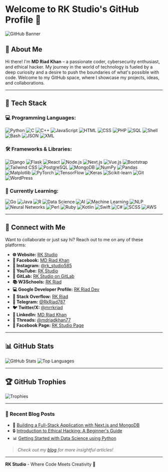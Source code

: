 # Welcome to **RK Studio's GitHub Profile** 🌟

![GitHub Banner](https://via.placeholder.com/800x200/000000/FFFFFF/?text=RK+Studio+-+Innovation+Meets+Code)

## 👋 About Me
Hi there! I'm **MD Riad Khan** – a passionate coder, cybersecurity enthusiast, and ethical hacker. My journey in the world of technology is fueled by a deep curiosity and a desire to push the boundaries of what's possible with code. Welcome to my GitHub space, where I showcase my projects, ideas, and collaborations.

---

## 🚀 Tech Stack
### 💻 Programming Languages:
![Python](https://img.shields.io/badge/-Python-3776AB?style=for-the-badge&logo=python&logoColor=white)
![C](https://img.shields.io/badge/-C-A8B9CC?style=for-the-badge&logo=c&logoColor=white)
![C++](https://img.shields.io/badge/-C++-00599C?style=for-the-badge&logo=cplusplus&logoColor=white)
![JavaScript](https://img.shields.io/badge/-JavaScript-F7DF1E?style=for-the-badge&logo=javascript&logoColor=black)
![HTML](https://img.shields.io/badge/-HTML5-E34F26?style=for-the-badge&logo=html5&logoColor=white)
![CSS](https://img.shields.io/badge/-CSS3-1572B6?style=for-the-badge&logo=css3&logoColor=white)
![PHP](https://img.shields.io/badge/-PHP-777BB4?style=for-the-badge&logo=php&logoColor=white)
![SQL](https://img.shields.io/badge/-SQL-003B57?style=for-the-badge&logo=postgresql&logoColor=white)
![Shell](https://img.shields.io/badge/-Shell_Scripting-4EAA25?style=for-the-badge&logo=gnu-bash&logoColor=white)
![Bash](https://img.shields.io/badge/-Bash_Scripting-4EAA25?style=for-the-badge&logo=gnu-bash&logoColor=white)
![JSON](https://img.shields.io/badge/-JSON-000000?style=for-the-badge&logo=json&logoColor=white)
![XML](https://img.shields.io/badge/-XML-FFA500?style=for-the-badge)

### 🛠️ Frameworks & Libraries:
![Django](https://img.shields.io/badge/-Django-092E20?style=for-the-badge&logo=django&logoColor=white)
![Flask](https://img.shields.io/badge/-Flask-000000?style=for-the-badge&logo=flask&logoColor=white)
![React](https://img.shields.io/badge/-React-61DAFB?style=for-the-badge&logo=react&logoColor=black)
![Node.js](https://img.shields.io/badge/-Node.js-339933?style=for-the-badge&logo=nodedotjs&logoColor=white)
![Next.js](https://img.shields.io/badge/-Next.js-000000?style=for-the-badge&logo=nextdotjs&logoColor=white)
![Vue.js](https://img.shields.io/badge/-Vue.js-4FC08D?style=for-the-badge&logo=vuedotjs&logoColor=white)
![Bootstrap](https://img.shields.io/badge/-Bootstrap-7952B3?style=for-the-badge&logo=bootstrap&logoColor=white)
![Tailwind CSS](https://img.shields.io/badge/-Tailwind_CSS-38B2AC?style=for-the-badge&logo=tailwindcss&logoColor=white)
![PostgreSQL](https://img.shields.io/badge/-PostgreSQL-336791?style=for-the-badge&logo=postgresql&logoColor=white)
![MongoDB](https://img.shields.io/badge/-MongoDB-47A248?style=for-the-badge&logo=mongodb&logoColor=white)
![NumPy](https://img.shields.io/badge/-NumPy-013243?style=for-the-badge&logo=numpy&logoColor=white)
![Pandas](https://img.shields.io/badge/-Pandas-150458?style=for-the-badge&logo=pandas&logoColor=white)
![Matplotlib](https://img.shields.io/badge/-Matplotlib-3776AB?style=for-the-badge&logo=matplotlib&logoColor=white)
![PyTorch](https://img.shields.io/badge/-PyTorch-EE4C2C?style=for-the-badge&logo=pytorch&logoColor=white)
![TensorFlow](https://img.shields.io/badge/-TensorFlow-FF6F00?style=for-the-badge&logo=tensorflow&logoColor=white)
![Keras](https://img.shields.io/badge/-Keras-D00000?style=for-the-badge&logo=keras&logoColor=white)
![Scikit-learn](https://img.shields.io/badge/-Scikit_learn-F7931E?style=for-the-badge&logo=scikitlearn&logoColor=white)
![Git](https://img.shields.io/badge/-Git-F05032?style=for-the-badge&logo=git&logoColor=white)
![WordPress](https://img.shields.io/badge/-WordPress-21759B?style=for-the-badge&logo=wordpress&logoColor=white)

### 🌱 Currently Learning:
![Go](https://img.shields.io/badge/-Go-00ADD8?style=for-the-badge&logo=go&logoColor=white)
![Java](https://img.shields.io/badge/-Java-007396?style=for-the-badge&logo=java&logoColor=white)
![R](https://img.shields.io/badge/-R-276DC3?style=for-the-badge&logo=r&logoColor=white)
![Data Science](https://img.shields.io/badge/-Data_Science-3776AB?style=for-the-badge&logo=python&logoColor=white)
![AI](https://img.shields.io/badge/-AI-333333?style=for-the-badge&logo=ai&logoColor=white)
![Machine Learning](https://img.shields.io/badge/-Machine_Learning-333333?style=for-the-badge&logo=scikitlearn&logoColor=white)
![NLP](https://img.shields.io/badge/-NLP-3776AB?style=for-the-badge&logo=python&logoColor=white)
![Neural Networks](https://img.shields.io/badge/-Neural_Networks-FF6F00?style=for-the-badge&logo=tensorflow&logoColor=white)
![Perl](https://img.shields.io/badge/-Perl-39457E?style=for-the-badge&logo=perl&logoColor=white)
![Ruby](https://img.shields.io/badge/-Ruby-CC342D?style=for-the-badge&logo=ruby&logoColor=white)
![Kotlin](https://img.shields.io/badge/-Kotlin-0095D5?style=for-the-badge&logo=kotlin&logoColor=white)
![Swift](https://img.shields.io/badge/-Swift-FA7343?style=for-the-badge&logo=swift&logoColor=white)
![C#](https://img.shields.io/badge/-C%23-239120?style=for-the-badge&logo=csharp&logoColor=white)
![SCSS](https://img.shields.io/badge/-SCSS-CC6699?style=for-the-badge&logo=sass&logoColor=white)
![AWS](https://img.shields.io/badge/-AWS-232F3E?style=for-the-badge&logo=amazonaws&logoColor=white)

---

## 💼 Connect with Me
Want to collaborate or just say hi? Reach out to me on any of these platforms:

- **🌐 Website:** [RK Studio](https://rkstudio.com)
- **👤 Facebook:** [MD Riad Khan](https://www.facebook.com/rkriad585)
- **📸 Instagram:** [@rk_studio585](https://www.instagram.com/rk_studio585)
- **🎥 YouTube:** [RK Studio](https://youtube.com/@rk_studio585)
- **🔗 GitLab:** [RK Studio on GitLab](https://gitlab.com/mdriadkhanrk)
- **📚 W3Schools:** [RK Riad](https://w3profile.com/rk_riad585)
- **💻 Google Developer Profile:** [RK Riad Dev](https://g.dev/rkriaddev)
- **📝 Stack Overflow:** [RK Riad](https://stackoverflow.com/users/22367594/rk-riad)
- **💬 Telegram:** [@RkRiad787](https://t.me/RkRiad787)
- **🐦 Twitter/X:** [@mrrkriad](https://x.com/mrrkriad)
- **💼 LinkedIn:** [MD Riad Khan](https://linkedin.com/in/md-riad-khan-764793284)
- **🧵 Threads:** [@mdriadkhan77](https://threads.net/@mdriadkhan77)
- **📄 Facebook Page:** [RK Studio Page](https://www.facebook.com/share/oCcVVCJrYvqjFe8y/?mibextid=qi2Omg)

---

## 📊 GitHub Stats
![GitHub Stats](https://github-readme-stats.vercel.app/api?username=mdriyadkhan585&show_icons=true&theme=dark)
![Top Languages](https://github-readme-stats.vercel.app/api/top-langs/?username=mdriyadkhan585&layout=compact&theme=dark)

---

## 🏆 GitHub Trophies
![Trophies](https://github-profile-trophy.vercel.app/?username=mdriyadkhan585&theme=onedark&no-frame=true)

---

### 📝 Recent Blog Posts
- 🚀 [Building a Full-Stack Application with Next.js and MongoDB](#)
- 🔒 [Introduction to Ethical Hacking: A Beginner's Guide](#)
- 📊 [Getting Started with Data Science using Python](#)

> *Check out my [blog](https://rkstudio.com/blog) for more insightful articles!*

---

**RK Studio** - Where Code Meets Creativity 🚀
